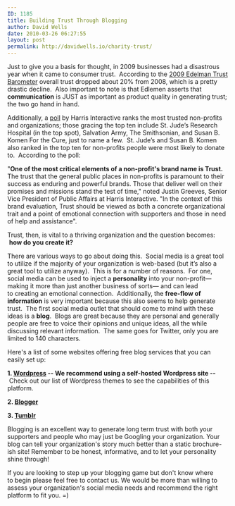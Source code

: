 ```yaml
---
ID: 1185
title: Building Trust Through Blogging
author: David Wells
date: 2010-03-26 06:27:55
layout: post
permalink: http://davidwells.io/charity-trust/
---
```


Just to give you a basis for thought, in 2009 businesses had a disastrous year when it came to consumer trust.  According to the <a href="http://www.edelman.com/trust/2009/">2009 Edelman Trust Barometer</a> overall trust dropped about 20% from 2008, which is a pretty drastic decline.  Also important to note is that Edlemen asserts that <strong>communication</strong> is JUST as important as product quality in generating trust; the two go hand in hand.


Additionally, a <a href="http://news.harrisinteractive.com/profiles/investor/ResLibraryView.asp?BzID=1963&amp;ResLibraryID=36598&amp;Category=1765">poll</a> by Harris Interactive ranks the most trusted non-profits and organizations; those gracing the top ten include St. Jude’s Research Hospital (in the top spot), Salvation Army, The Smithsonian, and Susan B. Komen For the Cure, just to name a few.  St. Jude’s and Susan B. Komen also ranked in the top ten for non-profits people were most likely to donate to.  According to the poll:

"<strong>One of the most critical elements of a non-profit's brand name is Trust.</strong> The trust that the general public places in non-profits is paramount to their success as enduring and powerful brands. Those that deliver well on their promises and missions stand the test of time," noted Justin Greeves, Senior Vice President of Public Affairs at Harris Interactive. "In the context of this brand evaluation, Trust should be viewed as both a concrete organizational trait and a point of emotional connection with supporters and those in need of help and assistance".

Trust, then, is vital to a thriving organization and the question becomes:  <strong>how do you create it?</strong>

There are various ways to go about doing this.  Social media is a great tool to utilize if the majority of your organization is web-based (but it’s also a great tool to utilize anyway).  This is for a number of reasons.  For one, social media can be used to inject a <strong>personality</strong> into your non-profit— making it more than just another business of sorts— and can lead to creating an emotional connection.  Additionally, the <strong>free-flow of information</strong> is very important because this also seems to help generate trust.  The first social media outlet that should come to mind with these ideas is a <strong>blog</strong>.  Blogs are great because they are personal and generally people are free to voice their opinions and unique ideas, all the while discussing relevant information.  The same goes for Twitter, only you are limited to 140 characters.

Here's a list of some websites offering free blog services that you can easily set up:

<strong>1. </strong><strong><a href="http://wordpress.com/">Wordpress</a> -- We recommend using a self-hosted Wordpress site --</strong> Check out our list of Wordpress themes to see the capabilities of this platform.

<strong>2. </strong><a href="https://www.blogger.com/start"><strong>Blogger</strong></a>

<strong>3. </strong><strong><a href="http://www.tumblr.com/">Tumblr</a> </strong>

Blogging is an excellent way to generate long term trust with both your supporters and people who may just be Googling your organization. Your blog can tell your organization's story much better than a static brochure-ish site! Remember to be honest, informative, and to let your personality shine through!

If you are looking to step up your blogging game but don't know where to begin please feel free to contact us. We would be more than willing to assess your organization's social media needs and recommend the right platform to fit you. =)
